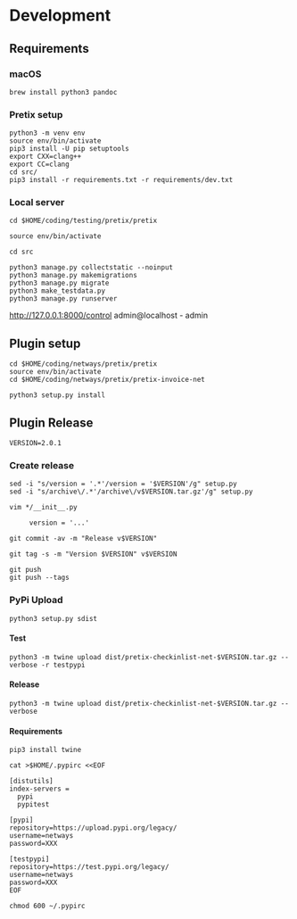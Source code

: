 # Development

## Requirements

### macOS

```
brew install python3 pandoc
```

### Pretix setup

```
python3 -m venv env
source env/bin/activate
pip3 install -U pip setuptools
export CXX=clang++
export CC=clang
cd src/
pip3 install -r requirements.txt -r requirements/dev.txt
```

### Local server

```
cd $HOME/coding/testing/pretix/pretix

source env/bin/activate

cd src

python3 manage.py collectstatic --noinput
python3 manage.py makemigrations
python3 manage.py migrate
python3 make_testdata.py
python3 manage.py runserver
```

http://127.0.0.1:8000/control admin@localhost - admin

## Plugin setup

```
cd $HOME/coding/netways/pretix/pretix
source env/bin/activate
cd $HOME/coding/netways/pretix/pretix-invoice-net
```

```
python3 setup.py install
```

## Plugin Release

```
VERSION=2.0.1
```

### Create release

```
sed -i "s/version = '.*'/version = '$VERSION'/g" setup.py
sed -i "s/archive\/.*'/archive\/v$VERSION.tar.gz'/g" setup.py
 
vim */__init__.py
 
     version = '...'

git commit -av -m "Release v$VERSION"

git tag -s -m "Version $VERSION" v$VERSION
 
git push
git push --tags
```


### PyPi Upload


```
python3 setup.py sdist
```

#### Test

```
python3 -m twine upload dist/pretix-checkinlist-net-$VERSION.tar.gz --verbose -r testpypi
```

#### Release

```
python3 -m twine upload dist/pretix-checkinlist-net-$VERSION.tar.gz --verbose
```

#### Requirements

```
pip3 install twine
```

```
cat >$HOME/.pypirc <<EOF

[distutils]
index-servers =
  pypi
  pypitest

[pypi]
repository=https://upload.pypi.org/legacy/
username=netways
password=XXX

[testpypi]
repository=https://test.pypi.org/legacy/
username=netways
password=XXX
EOF

chmod 600 ~/.pypirc
```
